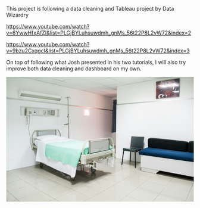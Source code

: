 This project is following a data cleaning and Tableau project by Data Wizardry 

https://www.youtube.com/watch?v=6YwwHfxAfZI&list=PLGjBYLuhsuwdmh_gnMs_56t22P8L2vW72&index=2

https://www.youtube.com/watch?v=9bzu2CxqgcI&list=PLGjBYLuhsuwdmh_gnMs_56t22P8L2vW72&index=3

On top of following what Josh presented in his two tutorials, I will also try improve both data cleaning and dashboard on my own.

![](hospital.jpg)
